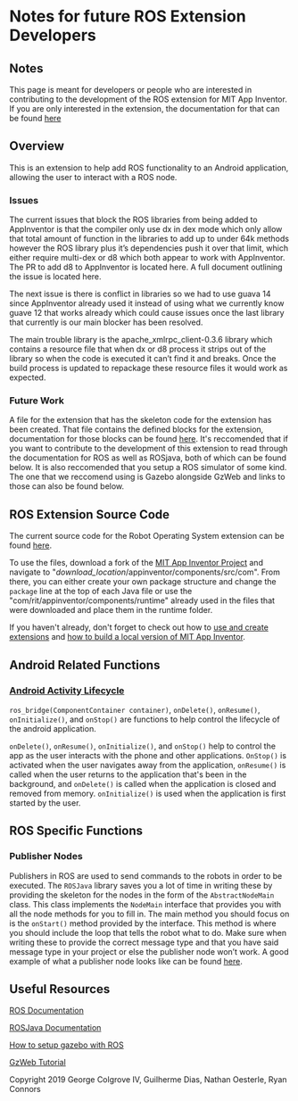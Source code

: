 # Notes for future ROS Extension Developers

## Notes

This page is meant for developers or people who are interested in contributing to the development of the ROS extension for MIT App Inventor. If you are only interested in the extension, the documentation for that can be found [here](https://gldias.github.io/extensions/ROS/ROS)

## Overview
This is an extension to help add ROS functionality to an Android application, allowing the user to interact with a ROS node.

### Issues

The current issues that block the ROS libraries from being added to AppInventor is that the compiler only use dx in dex mode which only allow that total amount of function in the libraries to add up to under 64k methods however the ROS library plus it’s dependencies push it over that limit, which either require multi-dex or d8 which both appear to work with AppInventor. The PR to add d8 to AppInventor is located here. A full document outlining the issue is located here.
	
The next issue is there is conflict in libraries so we had to use guava 14 since AppInventor already used it instead of using what we currently know guave 12 that works already which could cause issues once the last library that currently is our main blocker has been resolved.

The main trouble library is the apache_xmlrpc_client-0.3.6 library which contains a resource file that when dx or d8 process it strips out of the library so when the code is executed it can’t find it and breaks. Once the build process is updated to repackage these resource files it would work as expected. 

### Future Work

A file for the extension that has the skeleton code for the extension has been created. That file contains the defined blocks for the extension, documentation for those blocks can be found [here](https://gldias.github.io/extensions/ROS/ROS). It's reccomended that if you want to contribute to the development of this extension to read through the documentation for ROS as well as ROSjava, both of which can be found below. It is also reccomended that you setup a ROS simulator of some kind. The one that we reccomend using is Gazebo alongside GzWeb and links to those can also be found below.

## ROS Extension Source Code
The current source code for the Robot Operating System extension can be found [here](https://gldias.github.io/extensions/ROS/ros_bridge.java). 

To use the files, download a fork of the [MIT App Inventor Project](https://github.com/mit-cml/appinventor-sources) and navigate to "*download_location*/appinventor/components/src/com". 
From there, you can either create your own package structure and change the `package` line at the top of each Java file or use the "com/rit/appinventor/components/runtime" already used in the files that were downloaded and place them in the runtime folder.

If you haven't already, don't forget to check out how to [use and create extensions](http://ai2.appinventor.mit.edu/reference/other/extensions.html) and [how to build a local version of MIT App Inventor](https://www.google.com/url?q=https://docs.google.com/document/d/1Xc9yt02x3BRoq5m1PJHBr81OOv69rEBy8LVG_84j9jc/pub&sa=D&ust=1580595462075000).

## Android Related Functions

### [Android Activity Lifecycle](https://developer.android.com/guide/components/activities/activity-lifecycle)
`ros_bridge(ComponentContainer container)`, `onDelete()`, `onResume()`, `onInitialize()`, and `onStop()` are functions to help control the lifecycle of the android application. 

`onDelete()`, `onResume()`, `onInitialize()`, and `onStop()` help to control the app as the user interacts with the phone and other applications. 
`OnStop()` is activated when the user navigates away from the application, `onResume()` is called when the user returns to the application that's been in the background, and `onDelete()` is called when the application is closed and removed from memory. `onInitialize()` is used when the application is first started by the user.

## ROS Specific Functions 

### Publisher Nodes

Publishers in ROS are used to send commands to the robots in order to be executed. The `ROSJava` library saves you a lot of time in writing these by providing the skeleton for the nodes in the form of the `AbstractNodeMain` class. This class implements the `NodeMain` interface that provides you with all the node methods for you to fill in. The main method you should focus on is the `onStart()` method provided by the interface. This method is where you should include the loop that tells the robot what to do. Make sure when writing these to provide the correct message type and that you have said message type in your project or else the publisher node won’t work. A good example of what a publisher node looks like can be found [here](http://rosjava.github.io/rosjava_core/0.1.6/getting_started.html).

## Useful Resources

[ROS Documentation](http://wiki.ros.org/Documentation)

[ROSJava Documentation](http://wiki.ros.org/rosjava)

[How to setup gazebo with ROS](http://gazebosim.org/tutorials?tut=ros_overview)

[GzWeb Tutorial](http://gazebosim.org/tutorials?tut=gzweb_install&cat=gzweb)

Copyright 2019 George Colgrove IV, Guilherme Dias, Nathan Oesterle, Ryan Connors
